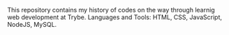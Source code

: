 This repository contains my history of codes on the way through learnig web development at Trybe.
Languages and Tools: HTML, CSS, JavaScript, NodeJS, MySQL.

